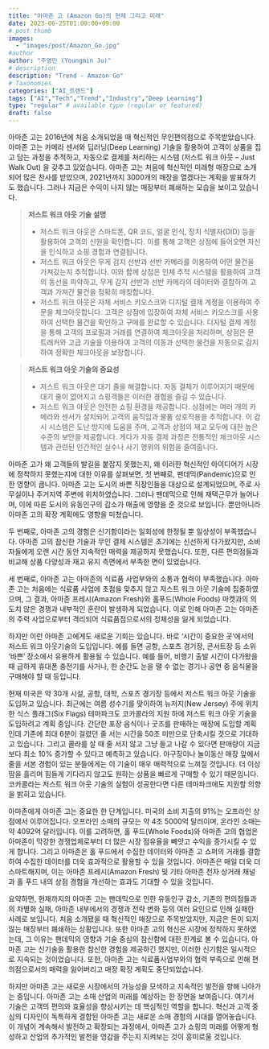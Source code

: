 ```yaml
---
title: "아마존 고 (Amazon Go)의 현재 그리고 미래"
date: 2023-06-25T01:00:00+09:00
# post thumb
images:
  - "images/post/Amazon_Go.jpg"
#author
author: "주영민 (Youngmin Ju)"
# description
description: "Trend - Amazon Go"
# Taxonomies
categories: ["AI_트렌드"]
tags: ["AI","Tech","Trend","Industry","Deep Learning"]
type: "regular" # available type (regular or featured)
draft: false
---
```


아마존 고는 2016년에 처음 소개되었을 때 혁신적인 무인편의점으로 주목받았습니다. 아마존 고는 카메라 센서와 딥러닝(Deep Learning) 기술을 활용하여 고객이 상품을 집고 담는 과정을 추적하고, 자동으로 결제를 처리하는 시스템 (저스트 워크 아웃 – Just Walk Out) 을 갖추고 있었습니다. 아마존 고는 처음에 혁신적인 미래형 매장으로 소개되어 많은 찬사를 받았으며, 2021년까지 3000개의 매장을 열겠다는 계획을 발표하기도 했습니다. 그러나 지금은 수익이 나지 않는 매장부터 폐쇄하는 모습을 보이고 있습니다.

> **저스트 워크 아웃 기술 설명**
> - 저스트 워크 아웃은 스마트폰, QR 코드, 얼굴 인식, 장치 식별자(DID) 등을 활용하여 고객의 신원을 확인합니다. 이를 통해 고객은 상점에 들어오면 자신을 인식하고 쇼핑 경험과 연결됩니다.
> - 저스트 워크 아웃은 무게 감지 선반과 선반 카메라를 이용하여 어떤 물건을 가져갔는지 추적합니다. 이와 함께 상점은 인체 추적 시스템을 활용하여 고객의 동선을 파악하고, 무게 감지 선반과 선반 카메라의 데이터와 결합하여 고객과 가져간 물건을 정확히 매칭합니다.
> - 저스트 워크 아웃은 자체 서비스 키오스크와 디지털 결제 계정을 이용하여 주문을 체크아웃합니다. 고객은 상점에 입장하여 자체 서비스 키오스크를 사용하여 선택한 물건을 확인하고 구매를 완료할 수 있습니다. 디지털 결제 계정을 통해 고객의 프로필과 거래를 연결하여 체크아웃을 처리하며, 상점은 문 트래커와 고급 기술을 이용하여 고객의 이동과 선택한 물건을 자동으로 감지하여 정확한 체크아웃을 보장합니다.

> **저스트 워크 아웃 기술의 중요성**
> - 저스트 워크 아웃은 대기 줄을 해결합니다. 자동 결제가 이루어지기 때문에 대기 줄이 없어지고 쇼핑객들은 이러한 경험을 즐길 수 있습니다.
> - 저스트 워크 아웃은 안전한 쇼핑 환경을 제공합니다. 상점에는 여러 개의 카메라와 센서가 설치되어 고객의 움직임과 물품 상호작용을 추적합니다. 이 감시 시스템은 도난 방지에 도움을 주며, 고객과 상점의 재고 모두에 대한 높은 수준의 보안을 제공합니다. 게다가 자동 결제 과정은 전통적인 체크아웃 시스템과 관련된 인간적인 실수나 사기 행위의 위험을 줄여줍니다.

아마존 고가 왜 고객들의 발길을 붙잡지 못했는지, 왜 이러한 혁신적인 아이디어가 시장에 정착하지 못했는지에 대한 이유를 살펴보면,
첫 번째로, 팬데믹(Pandemic)으로 인한 영향이 큽니다. 아마존 고는 도시의 바쁜 직장인들을 대상으로 설계되었으며, 주로 사무실이나 주거지역 주변에 위치하였습니다. 그러나 팬데믹으로 인해 재택근무가 늘어나며, 이에 따른 도시의 유동인구의 감소가 매출에 영향을 준 것으로 보입니다. 뿐만아니라 아마존 고의 확장 계획에도 영향을 미쳤습니다.

두 번째로, 아마존 고의 경험은 신기함이라는 일회성에 한정될 뿐 일상성이 부족했습니다. 아마존 고의 참신한 기술과 무인 결제 시스템은 초기에는 신선하게 다가왔지만, 소비자들에게 오랜 시간 동안 지속적인 매력을 제공하지 못했습니다. 또한, 다른 편의점들과 비교해 상품 다양성과 재고 유지 측면에서 부족한 면이 있었습니다.

세 번째로, 아마존 고는 아마존의 식료품 사업부와의 소통과 협력이 부족했습니다. 아마존 고는 처음에는 식료품 사업에 초점을 맞추지 않고 저스트 워크 아웃 기술에 집중하였으며, 그 결과, 아마존 프레시(Amazon Fresh)와 홀푸드(Whole Foods) 마켓과의 의도치 않은 경쟁과 내부적인 혼란이 발생하게 되었습니다. 이로 인해 아마존 고는 아마존의 주력 사업으로부터 격리되어 식료품점으로서의 정체성을 잃게 되었습니다.

하지만 이런 아마존 고에게도 새로운 기회는 있습니다. 바로 ‘시간이 중요한 곳’에서의 저스트 워크 아웃기술의 도입입니다. 예를 들면 공항, 스포츠 경기장, 콘서트장 등 소위 ‘바쁜’ 장소에서 유용하게 활용될 수 있습니다. 예를 들어, 비행기 출발 시간이 다가왔을 때 급하게 휴대폰 충전기를 사거나, 한 순간도 눈을 땔 수 없는 경기나 공연 중 음식물을 구매해야 할 때 등입니다.

현재 미국은 약 30개 시설, 공항, 대학, 스포츠 경기장 등에서 저스트 워크 아웃 기술을 도입하고 있습니다. 최근에는 여름 성수기를 맞이하여 뉴저지(New Jersey) 주에 위치한 식스 플래그(Six Flags) 테마파크도 코카콜라의 지원 하에 저스트 워크 아웃 기술을 도입하려고 계획 중입니다. 간단한 포장 음식이나 굿즈를 판매하는 매장에 도입할 계획인데 기존에 최대 6분이 걸렸던 줄 서는 시간을 50초 미만으로 단축시킬 것으로 기대하고 있습니다. 그리고 콜라를 살 때 줄 서지 않고 그냥 들고 나갈 수 있다면 판매량이 지금보다 최소 10% 증가할 수 있다고 예측하고 있습니다. 야구장이나 놀이동산 매장 앞에서 줄을 서본 경험이 있는 분들에게는 이 기술이 매우 매력적으로 느껴질 것입니다. 더 이상 땀을 흘리며 힘들게 기다리지 않고도 원하는 상품을 빠르게 구매할 수 있기 때문입니다. 코카콜라는 저스트 워크 아웃 기술의 실험이 성공한다면 다른 테마파크에도 지원할 의향을 밝히고 있습니다. 

아마존에게 아마존 고는 중요한 한 단계입니다. 미국의 소비 지출의 91%는 오프라인 상점에서 이루어집니다. 오프라인 소매의 규모는 약 4조 5000억 달러이며, 온라인 소매는 약 4092억 달러입니다. 이를 고려하면, 홀 푸드(Whole Foods)와 아마존 고의 협업은 아마존이 막강한 경쟁업체로부터 더 많은 시장 점유율을 빼앗고 수익을 증가시킬 수 있게 합니다. 그리고 아마존은 홀 푸드에서 수집한 데이터와 아마존 고 쇼퍼의 거래를 결합하여 수집한 데이터를 더욱 효과적으로 활용할 수 있을 것입니다. 아마존은 매일 더욱 더 스마트해지며, 이는 아마존 프레시(Amazon Fresh) 및 기타 아마존 전자 상거래 채널과 홀 푸드 내의 상점 경험을 개선하는 효과도 기대할 수 있을 것입니다. 


요약하면, 현재까지의 아마존 고는 팬데믹으로 인한 유동인구 감소, 기존의 편의점들과의 차별화 실패, 아마존 내부에서의 경쟁과 전략 변화 등의 여러 요인으로 인해 실패한 사례로 보입니다. 처음 소개됐을 때 혁신적인 매장으로 주목받았지만, 지금은 돈이 되지 않는 매장부터 폐쇄하는 상황입니다. 또한 아마존 고의 혁신은 시장에 정착하지 못하였는데, 그 이유는 팬데믹의 영향과 기술 중심의 참신함에 대한 한계로 볼 수 있습니다. 아마존 고는 신기술을 활용한 참신한 경험을 제공하긴 했지만, 이러한 신기함은 일시적으로 지속되는 것이었습니다. 또한, 아마존 고는 식료품사업부와의 협력 부족으로 인해 편의점으로서의 매력을 잃어버리고 매장 확장 계획도 중단되었습니다. 

하지만 아마존 고는 새로운 시장에서의 가능성을 모색하고 지속적인 발전을 향해 나아가는 중입니다. 아마존 고는 소매 산업의 미래를 예상하는 한 장면을 보여줍니다. 여기서 기술은 고객의 편의와 효율성을 향상시키는 데 핵심적인 역할을 합니다. 혁신과 고객 중심의 디자인이 독특하게 결합된 아마존 고는 새로운 소매 경험의 시대를 열어놓습니다. 이 개념이 계속해서 발전하고 확장되는 과정에서, 아마존 고가 쇼핑의 미래를 어떻게 형성하고 산업의 추가적인 발전을 영감을 주는지 지켜보는 것이 흥미로울 것입니다.

